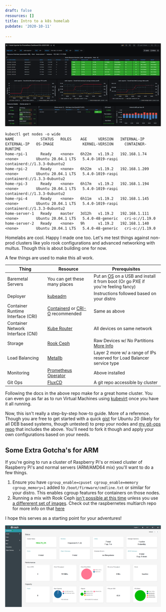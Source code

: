 ```yaml
---
draft: false
resources: []
title: Intro to a k8s homelab
pubdate: '2020-10-11'

---
```


![homelab-grafana](imgs/homelab-grafana.PNG)

```
kubectl get nodes -o wide
NAME            STATUS   ROLES    AGE     VERSION   INTERNAL-IP     EXTERNAL-IP   OS-IMAGE             KERNEL-VERSION     CONTAINER-RUNTIME
home-rpi-1      Ready    <none>   6h22m   v1.19.2   192.168.1.74    <none>        Ubuntu 20.04.1 LTS   5.4.0-1019-raspi   containerd://1.3.3-0ubuntu2
home-rpi-2      Ready    <none>   6h22m   v1.19.2   192.168.1.209   <none>        Ubuntu 20.04.1 LTS   5.4.0-1019-raspi   containerd://1.3.3-0ubuntu2
home-rpi-3      Ready    <none>   6h17m   v1.19.2   192.168.1.194   <none>        Ubuntu 20.04.1 LTS   5.4.0-1019-raspi   containerd://1.3.3-0ubuntu2
home-rpi-4      Ready    <none>   6h11m   v1.19.2   192.168.1.145   <none>        Ubuntu 20.04.1 LTS   5.4.0-1019-raspi   containerd://1.3.3-0ubuntu2
home-server-1   Ready    master   3d12h   v1.19.2   192.168.1.111   <none>        Ubuntu 20.04.1 LTS   5.4.0-48-generic   cri-o://1.19.0
home-server-2   Ready    <none>   9h      v1.19.2   192.168.1.140   <none>        Ubuntu 20.04.1 LTS   5.4.0-48-generic   cri-o://1.19.0
```

Homelabs are cool. Happy I made one too. Let's me test things against non-prod clusters like yolo rook configurations and advanced networking with multus. Though this is about building one for now.

A few things are used to make this all work.

Thing | Resource | Prerequisites
-|-|-
Baremetal Servers | You can get these many places | Put an [OS](https://ubuntu.com/download/server) on a USB and install it from boot (Or go PXE if  you're feeling fancy)
Deployer | [kubeadm](https://kubernetes.io/docs/setup/production-environment/tools/kubeadm/install-kubeadm/#installing-kubeadm-kubelet-and-kubectl) | Instructions followed based on your distro
Container Runtime Interface (CRI) | [Containerd](https://containerd.io/downloads/) or [CRI-O](https://cri-o.io/#distribution-packaging) recommended | Same as above
Container Network Interface (CNI) | [Kube Router](https://www.kube-router.io/) | All devices on same network
Storage | [Rook Ceph](https://rook.io/docs/rook/v1.4/ceph-storage.html) | Raw Devices w/ No Partitions [More Info](https://rook.io/docs/rook/v1.4/ceph-prerequisites.html)
Load Balancing | [Metallb](https://metallb.universe.tf/usage/) | Layer 2 more w/ a range of IPs reserved for Load Balancer service type
Monitoring | [Prometheus Operator](https://github.com/prometheus-community/helm-charts) | Above installed
Git Ops | [FluxCD](https://docs.fluxcd.io/en/1.21.0/tutorials/get-started-helm/) | A git repo accessible by cluster

Following the docs in the above repo make for a great home cluster. You can even go as far as to run Virtual Machines using [kubevirt](http://kubevirt.io/) once you have it all running. 

Now, this isn't really a step-by-step how-to guide. More of a reference. Though you are free to get started with a quick [gist](https://gist.github.com/sfxworks/d41f9878248ee66ab99df540c8c64366) for Ubuntu 20 (likely for all DEB based systems, though untested) to prep your nodes and [my git-ops repo](https://github.com/sfxworks/home-cluster) that includes the above. You'll need to fork it though and apply your own configurations based on your needs. 

## Some Extra Gotcha's for ARM
If you're going to run a cluster of Raspberry Pi's or mixed cluster of Raspberry Pi's and normal servers (ARM/AMD64 mix) you'll want to do a few things.

1. Ensure you have `cgroup_enable=cpuset cgroup_enable=memory cgroup_memory=1` added to `/boot/firmware/cmdline.txt` or similar for your distro. This enables cgroup features for containers on those nodes.
2. Running a mix with Rook Ceph [isn't possible at this time](https://github.com/rook/rook/issues/4051) unless you use [a differerent set of images](https://github.com/rook/rook/issues/4051#issuecomment-623172463). 
Check out the raspbernetes multiarch repo for more info on that [here](https://github.com/raspbernetes/multi-arch-images)

I hope this serves as a starting point for your adventures! 

![homelab-ceph](imgs/homelab-ceph.PNG)

